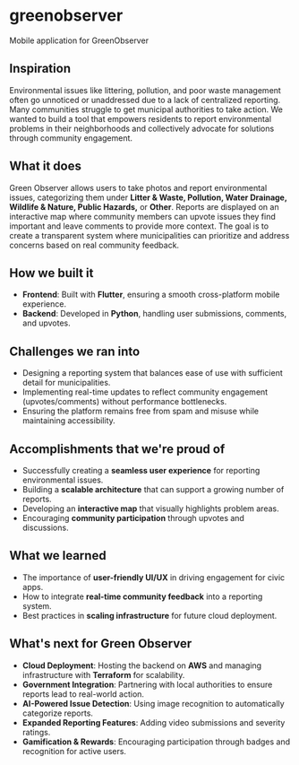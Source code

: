 # greenobserver

Mobile application for GreenObserver

## Inspiration  
Environmental issues like littering, pollution, and poor waste management often go unnoticed or unaddressed due to a lack of centralized reporting. Many communities struggle to get municipal authorities to take action. We wanted to build a tool that empowers residents to report environmental problems in their neighborhoods and collectively advocate for solutions through community engagement.  

## What it does  
Green Observer allows users to take photos and report environmental issues, categorizing them under **Litter & Waste, Pollution, Water Drainage, Wildlife & Nature, Public Hazards,** or **Other**. Reports are displayed on an interactive map where community members can upvote issues they find important and leave comments to provide more context. The goal is to create a transparent system where municipalities can prioritize and address concerns based on real community feedback.  

## How we built it  
- **Frontend**: Built with **Flutter**, ensuring a smooth cross-platform mobile experience.  
- **Backend**: Developed in **Python**, handling user submissions, comments, and upvotes.  

## Challenges we ran into  
- Designing a reporting system that balances ease of use with sufficient detail for municipalities.  
- Implementing real-time updates to reflect community engagement (upvotes/comments) without performance bottlenecks.  
- Ensuring the platform remains free from spam and misuse while maintaining accessibility.  

## Accomplishments that we're proud of  
- Successfully creating a **seamless user experience** for reporting environmental issues.  
- Building a **scalable architecture** that can support a growing number of reports.  
- Developing an **interactive map** that visually highlights problem areas.  
- Encouraging **community participation** through upvotes and discussions.  

## What we learned  
- The importance of **user-friendly UI/UX** in driving engagement for civic apps.  
- How to integrate **real-time community feedback** into a reporting system.  
- Best practices in **scaling infrastructure** for future cloud deployment.  

## What's next for Green Observer  
- **Cloud Deployment**: Hosting the backend on **AWS** and managing infrastructure with **Terraform** for scalability.  
- **Government Integration**: Partnering with local authorities to ensure reports lead to real-world action.  
- **AI-Powered Issue Detection**: Using image recognition to automatically categorize reports.  
- **Expanded Reporting Features**: Adding video submissions and severity ratings.  
- **Gamification & Rewards**: Encouraging participation through badges and recognition for active users.  
